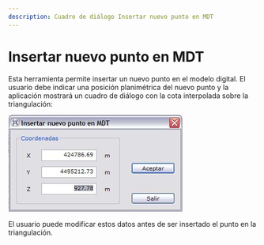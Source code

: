 ```yaml
---
description: Cuadro de diálogo Insertar nuevo punto en MDT
---
```


# Insertar nuevo punto en MDT

Esta herramienta permite insertar un nuevo punto en el modelo digital. El usuario debe indicar una posición planimétrica del nuevo punto y la aplicación mostrará un cuadro de diálogo con la cota interpolada sobre la triangulación:

![Cuadro de diálogo Insertar nuevo punto en MDT](../../.gitbook/assets/dialogo-insertar-punto-mdt.jpg)

El usuario puede modificar estos datos antes de ser insertado el punto en la triangulación.

